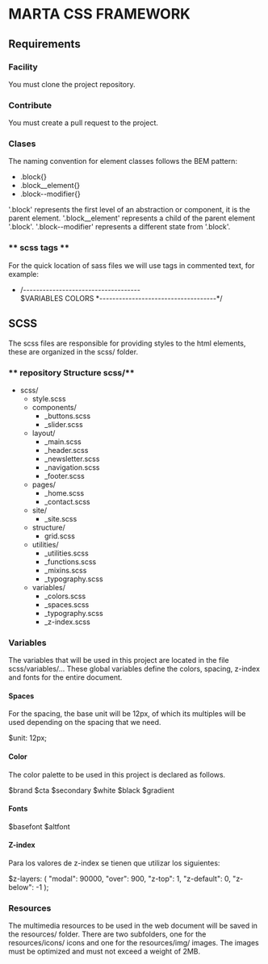 # **MARTA CSS FRAMEWORK**

## **Requirements**
### **Facility**
You must clone the project repository.
### **Contribute**
You must create a pull request to the project.

### **Clases**

The naming convention for element classes follows the BEM pattern:

- .block{}
- .block__element{}
- .block--modifier{}

'.block' represents the first level of an abstraction or component, it is the parent element.
'.block__element' represents a child of the parent element '.block'.
'.block--modifier' represents a different state from '.block'.



### ** scss tags ** 
For the quick location of sass files we will use tags in commented text, for example:

- /*------------------------------------*\
    $VARIABLES COLORS
  \*------------------------------------*/


## **SCSS**

The scss files are responsible for providing styles to the html elements, these are organized in the scss/ folder.

### ** repository Structure scss/**

- scss/
  - style.scss
  - components/
    - _buttons.scss
    - _slider.scss
  - layout/
    - _main.scss
    - _header.scss
    - _newsletter.scss
    - _navigation.scss
    - _footer.scss
  - pages/
    - _home.scss
    - _contact.scss
  - site/
    - _site.scss
  - structure/
    - grid.scss
  - utilities/
    - _utilities.scss
    - _functions.scss
    - _mixins.scss
    - _typography.scss
  - variables/
    - _colors.scss
    - _spaces.scss
    - _typography.scss
    - _z-index.scss

  


### **Variables**

The variables that will be used in this project are located in the file scss/variables/... These global variables define the colors, spacing, z-index and fonts for the entire document.

#### **Spaces**
For the spacing, the base unit will be 12px, of which its multiples will be used depending on the spacing that we need.

$unit: 12px;

#### **Color**

The color palette to be used in this project is declared as follows.

$brand
$cta
$secondary
$white
$black
$gradient


#### **Fonts**

$basefont 
$altfont 

#### **Z-index**
Para los valores de z-index se tienen que utilizar los siguientes:

$z-layers: (
  "modal": 90000,
  "over": 900,
  "z-top":           1,
  "z-default":       0,
  "z-below":        -1
);


### **Resources**

The multimedia resources to be used in the web document will be saved in the resources/ folder. There are two subfolders, one for the resources/icons/ icons and one for the resources/img/ images. The images must be optimized and must not exceed a weight of 2MB.

